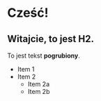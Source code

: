 # Cześć!
## Witajcie, to jest H2. 
To jest tekst **pogrubiony**.

* Item 1
* Item 2
    * Item 2a
    * Item 2b

    